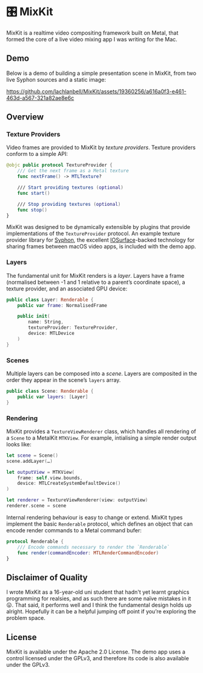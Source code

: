 # 🎛️ MixKit

MixKit is a realtime video compositing framework built on Metal, that formed the core of a live video mixing app I was writing for the Mac.

## Demo

Below is a demo of building a simple presentation scene in MixKit, from two live Syphon sources and a static image:


https://github.com/lachlanbell/MixKit/assets/19360256/a616a0f3-e461-463d-a567-321a82ae8e6c


## Overview

### Texture Providers

Video frames are provided to MixKit by *texture providers*. Texture providers conform to a simple API:

```swift
@objc public protocol TextureProvider {
    /// Get the next frame as a Metal texture
    func nextFrame() -> MTLTexture?

    /// Start providing textures (optional)
    func start()

    /// Stop providing textures (optional)
    func stop()
}
```

MixKit was designed to be dynamically extensible by plugins that provide implementations of the `TextureProvider` protocol. An example texture provider library for [Syphon](https://syphon.github.io), the excellent [IOSurface](https://developer.apple.com/documentation/iosurface)-backed technology for sharing frames between macOS video apps, is included with the demo app.

### Layers
The fundamental unit for MixKit renders is a *layer*. Layers have a frame (normalised between -1 and 1 relative to a parent’s coordinate space), a texture provider, and an associated GPU device:
```swift
public class Layer: Renderable {
    public var frame: NormalisedFrame

    public init(
        name: String,
        textureProvider: TextureProvider,
        device: MTLDevice
    )
}
```

### Scenes
Multiple layers can be composed into a *scene*. Layers are composited in the order they appear in the scene’s `layers` array.

```swift
public class Scene: Renderable {
    public var layers: [Layer]
}
```

### Rendering

MixKit provides a `TextureViewRenderer` class, which handles all rendering of a `Scene` to a MetalKit `MTKView`. For example, intialising a simple render output looks like:

```swift
let scene = Scene()
scene.addLayer(…)

let outputView = MTKView(
    frame: self.view.bounds,
    device: MTLCreateSystemDefaultDevice()
)

let renderer = TextureViewRenderer(view: outputView)
renderer.scene = scene
```

Internal rendering behaviour is easy to change or extend. MixKit types implement the basic `Renderable` protocol, which defines an object that can encode render commands to a Metal command bufer:
```swift
protocol Renderable {
    /// Encode commands necessary to render the `Renderable`
    func render(commandEncoder: MTLRenderCommandEncoder)
}
```

## Disclaimer of Quality

I wrote MixKit as a 16-year-old uni student that hadn't yet learnt graphics programming for realsies, and as such there are some naïve mistakes in it 😛. That said, it performs well and I think the fundamental design holds up alright. Hopefully it can be a helpful jumping off point if you’re exploring the problem space.

## License
MixKit is available under the Apache 2.0 License. The demo app uses a control licensed under the GPLv3, and therefore its code is also available under the GPLv3.
